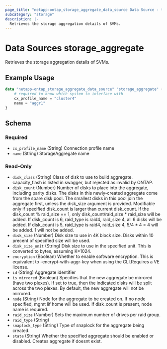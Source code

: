 ```yaml
---
page_title: "netapp-ontap_storage_aggregate_data_source Data Source - terraform-provider-netapp-ontap"
subcategory: "storage"
description: |-
  Retrieves the storage aggregation details of SVMs.
---
```


# Data Sources storage_aggregate

Retrieves the storage aggregation details of SVMs.

## Example Usage
```terraform
data "netapp-ontap_storage_aggregate_data_source" "storage_aggregate" {
	# required to know which system to interface with
	cx_profile_name = "cluster4"
	name = "aggr1"
}
```



<!-- schema generated by tfplugindocs -->
## Schema

### Required

- `cx_profile_name` (String) Connection profile name
- `name` (String) StorageAggregate name

### Read-Only

- `disk_class` (String) Class of disk to use to build aggregate. capacity_flash is listed in swagger, but rejected as invalid by ONTAP.
- `disk_count` (Number) Number of disks to place into the aggregate, including parity disks.
				The disks in this newly-created aggregate come from the spare disk pool.
				The smallest disks in this pool join the aggregate first, unless the disk_size argument is provided.
				Modifiable only if specified disk_count is larger than current disk_count.
				If the disk_count % raid_size == 1, only disk_count/raid_size * raid_size will be added.
				If disk_count is 6, raid_type is raid4, raid_size 4, all 6 disks will be added.
				If disk_count is 5, raid_type is raid4, raid_size 4, 5/4 * 4 = 4 will be added. 1 will not be added.
- `disk_size` (Number) Disk size to use in 4K block size.  Disks within 10 precent of specified size will be used.
- `disk_size_unit` (String) Disk size to use in the specified unit. This is converted to bytes, assuming K=1024.
- `encryption` (Boolean) Whether to enable software encryption. This is equivalent to -encrypt-with-aggr-key when using the CLI.Requires a VE license.
- `id` (String) Aggregate identifier
- `is_mirrored` (Boolean) Specifies that the new aggregate be mirrored (have two plexes).
				If set to true, then the indicated disks will be split across the two plexes. By default, the new aggregate will not be mirrored.
- `node` (String) Node for the aggregate to be created on. If no node specified, mgmt lif home will be used. If disk_count is present, node name is required.
- `raid_size` (Number) Sets the maximum number of drives per raid group.
- `raid_type` (String)
- `snaplock_type` (String) Type of snaplock for the aggregate being created.
- `state` (String) Whether the specified aggregate should be enabled or disabled. Creates aggregate if doesnt exist.


